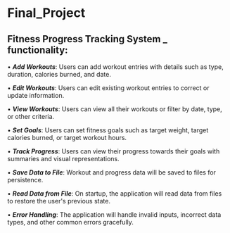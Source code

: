 # Final_Project

## Fitness Progress Tracking System _ functionality:

•	**_Add Workouts_**: Users can add workout entries with details such as type, duration, calories burned, and date.

•	**_Edit Workouts_**: Users can edit existing workout entries to correct or update information.

•	**_View Workouts_**: Users can view all their workouts or filter by date, type, or other criteria.

•	**_Set Goals_**: Users can set fitness goals such as target weight, target calories burned, or target workout hours.

•	**_Track Progress_**: Users can view their progress towards their goals with summaries and visual representations.

•	**_Save Data to File_**: Workout and progress data will be saved to files for persistence.

•	**_Read Data from File_**: On startup, the application will read data from files to restore the user's previous state.

•	**_Error Handling_**: The application will handle invalid inputs, incorrect data types, and other common errors gracefully.
